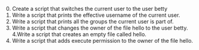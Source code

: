 0. Create a script that switches the current user to the user betty
1. Write a script that prints the effective username of the current user.
2. Write a script that prints all the groups the current user is part of.
3. Write a script that changes the owner of the file hello to the user betty.
4.Write a script that creates an empty file called hello.
5. Write a script that adds execute permission to the owner of the file hello.
